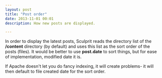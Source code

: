 ```yaml
---
layout: post
title: "Post order"
date: 2013-11-01 00:01
description: How new posts are displayed.

---
```


In order to display the latest posts, Sculprit reads the directory list of the **/content** directory (by default) and uses this list as the sort order of the posts (files). It would be better to use **post.date** to sort things, but for ease of implementation, modified date it is.

If Apache doesn't let you do fancy indexing, it will create problems- it will then default to file created date for the sort order.